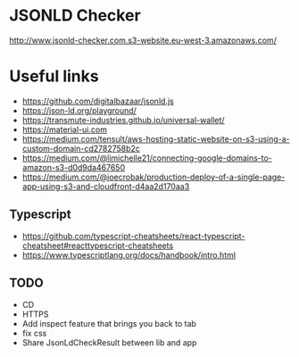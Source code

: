 # JSONLD Checker

http://www.jsonld-checker.com.s3-website.eu-west-3.amazonaws.com/

# Useful links

- https://github.com/digitalbazaar/jsonld.js
- https://json-ld.org/playground/
- https://transmute-industries.github.io/universal-wallet/
- https://material-ui.com
- https://medium.com/tensult/aws-hosting-static-website-on-s3-using-a-custom-domain-cd2782758b2c
- https://medium.com/@limichelle21/connecting-google-domains-to-amazon-s3-d0d9da467650
- https://medium.com/@joecrobak/production-deploy-of-a-single-page-app-using-s3-and-cloudfront-d4aa2d170aa3


## Typescript

- https://github.com/typescript-cheatsheets/react-typescript-cheatsheet#reacttypescript-cheatsheets
- https://www.typescriptlang.org/docs/handbook/intro.html

## TODO

- CD
- HTTPS
- Add inspect feature that brings you back to tab
- fix css
- Share JsonLdCheckResult between lib and app
